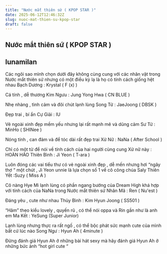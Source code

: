 ```yaml
---
title: "Nước mắt thiên sứ ( KPOP STAR )"
date: 2025-06-12T12:46:32Z
slug: nuoc-mat-thien-su-kpop-star
draft: false
---
```


## Nước mắt thiên sứ ( KPOP STAR )

## lunamilan

Các ngôi sao mình chọn dưới đây không cùng cung với các nhân vật trong Nước mắt thiên sứ nhưng có một điều kỳ lạ là họ có tính cách giống hệt nhau
Bạch Dương : Krystal ( F (x) )

Cá tính , dễ thương 
Kim Ngưu : Jung Yong Hwa ( CN BLUE )

Nhẹ nhàng , tình cảm và đôi chút lạnh lùng 
Song Tử : JaeJoong ( DBSK )

Đẹp trai , bí ẩn
Cự Giải : IU

Vẻ ngoài xinh đẹp mềm yếu nhưng lại rất mạnh mẽ và dũng cảm
Sư Tử : MinHo ( SHINee )

Nóng tính , can đảm và để tóc dài rất đẹp trai
Xử Nữ : NaNa ( After School )

Chỉ có một từ để nói về tính cách của hai người cùng cung Xử nữ này : HOÀN HẢO
Thiên Bình : Ji Yeon ( T-ara )

Luôn đóng các vai tiểu thư có vẻ ngoài xinh đẹp , dễ mến nhưng hơi “ngây thơ “ một chút , Ji Yeon unnie là lựa chọn số 1 về cô công chúa Saly
Thiên Yết :Suzy ( Miss A )

Cô nàng Hye Mi lạnh lùng có phần ngang bướng của Dream High khá hợp với tính cách của NaNa trong Nước mắt thiên sứ
Nhân Mã : Ren ( Nu'est )

Đáng yêu , cute như nhau
Thủy Bình : Kim Hyun Joong ( SS501 )

“Hâm” theo kiểu lovely , quyến rũ , có thể nói oppa và Rin gần như là anh em
Ma Kết : YeSung (Super Junior)

Lạnh lùng nhưng thực ra rất ngố , có thể bộc phát sức mạnh cute của mình bất cứ lúc nào
Song Ngư : Hyun Ah ( 4minute )

Đừng đánh giá Hyun Ah ở những bài hát sexy mà hãy đánh giá Hyun Ah ở những bức ảnh “hot girl cute “